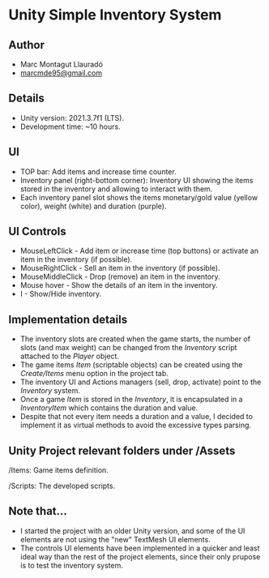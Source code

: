 # Unity Simple Inventory System

## Author
* Marc Montagut Llauradó
* marcmde95@gmail.com

## Details
* Unity version: 2021.3.7f1 (LTS).
* Development time: ~10 hours.

## UI
* TOP bar: Add items and increase time counter.
* Inventory panel (right-bottom corner): Inventory UI showing the items stored in the inventory and allowing to interact with them.
* Each inventory panel slot shows the items monetary/gold value (yellow color), weight (white) and duration (purple). 

## UI Controls
* MouseLeftClick - Add item or increase time (top buttons) or activate an item in the inventory (if possible).
* MouseRightClick - Sell an item in the inventory (if possible).
* MouseMiddleClick - Drop (remove) an item in the inventory. 
* Mouse hover - Show the details of an item in the inventory.
* I - Show/Hide inventory.

## Implementation details
* The inventory slots are created when the game starts, the number of slots (and max weight) can be changed from the _Inventory_ script attached to the _Player_ object. 
* The game items _Item_ (scriptable objects) can be created using the _Create/Items_ menu option in the project tab. 
* The inventory UI and Actions managers (sell, drop, activate) point to the _Inventory_ system. 
* Once a game _Item_ is stored in the _Inventory_, it is encapsulated in a _InventoryItem_ which contains the duration and value.
* Despite that not every item needs a duration and a value, I decided to implement it as virtual methods to avoid the excessive types parsing.  

## Unity Project relevant folders under /Assets
/Items: Game items definition.


/Scripts: The developed scripts.

## Note that...
* I started the project with an older Unity version, and some of the UI elements are not using the "new" TextMesh UI elements. 
* The controls UI elements have been implemented in a quicker and least ideal way than the rest of the project elements, since their only prupose is to test the inventory system.
